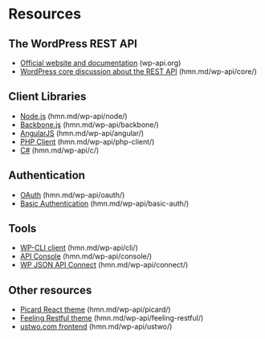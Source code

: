 # Resources

## The WordPress REST API- [Official website and documentation](http://wp-api.org) (wp-api.org)- [WordPress core discussion about the REST API](hmn.md/wp-api/core/) (hmn.md/wp-api/core/)
## Client Libraries- [Node.js](hmn.md/wp-api/node/) (hmn.md/wp-api/node/)- [Backbone.js](hmn.md/wp-api/backbone/) (hmn.md/wp-api/backbone/)- [AngularJS](hmn.md/wp-api/angular/) (hmn.md/wp-api/angular/)- [PHP Client](hmn.md/wp-api/php-client/) (hmn.md/wp-api/php-client/)- [C#](hmn.md/wp-api/c/) (hmn.md/wp-api/c/)## Authentication- [OAuth](hmn.md/wp-api/oauth/) (hmn.md/wp-api/oauth/)- [Basic Authentication](hmn.md/wp-api/basic-auth/) (hmn.md/wp-api/basic-auth/)
## Tools- [WP-CLI client](hmn.md/wp-api/cli/) (hmn.md/wp-api/cli/)- [API Console](hmn.md/wp-api/console/) (hmn.md/wp-api/console/)- [WP JSON API Connect](hmn.md/wp-api/connect/) (hmn.md/wp-api/connect/)
## Other resources- [Picard React theme](hmn.md/wp-api/picard/) (hmn.md/wp-api/picard/)- [Feeling Restful theme](hmn.md/wp-api/feeling-restful/) (hmn.md/wp-api/feeling-restful/)- [ustwo.com frontend](hmn.md/wp-api/ustwo/) (hmn.md/wp-api/ustwo/)